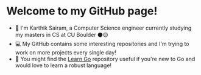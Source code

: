 # Welcome to my GitHub page!

- 👋 I'm Karthik Sairam, a Computer Science engineer currently studying my masters in CS at CU Boulder ⚫🟡
- 💻 My GitHub contains some interesting repositories and I'm trying to work on more projects every single day!
- 📘 You might find the [Learn Go](https://github.com/karthiksairam01/Learn-Go) repository useful if you're new to Go and would love to learn a robust language!
